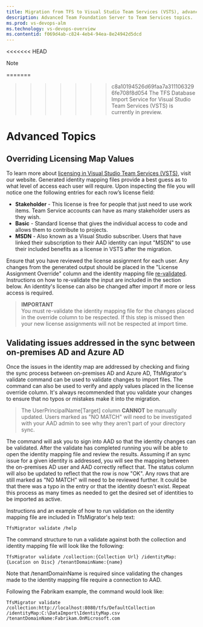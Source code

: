 ```yaml
---
title: Migration from TFS to Visual Studio Team Services (VSTS), advanced topics | VSTS & TFS
description: Advanced Team Foundation Server to Team Services topics. 
ms.prod: vs-devops-alm
ms.technology: vs-devops-overview
ms.contentid: f069d4ab-c824-4eb4-94ea-8e24942d5dcd
---
```


<<<<<<< HEAD
> [!NOTE]
=======
>>>>>>> c8a10194526d69faa7a3111063296fe708f8d054
> The TFS Database Import Service for Visual Studio Team Services (VSTS) is currently in preview.

# Advanced Topics

## Overriding Licensing Map Values
To learn more about [licensing in Visual Studio Team Services (VSTS)](https://www.visualstudio.com/en-us/products/visual-studio-team-services-pricing-vs.aspx), visit our website. Generated identity mapping files provide a best guess as to what level of access each user will require. Upon inspecting the file you will notice one the following entries for each row’s license field:

* **Stakeholder** - This license is free for people that just need to use work items. Team Service accounts can have as many stakeholder users as they wish.
* **Basic** - Standard license that gives the individual access to code and allows them to contribute to projects. 
* **MSDN** - Also known as a Visual Studio subscriber. Users that have linked their subscription to their AAD identity can input "MSDN" to use their included benefits as a license in VSTS after the migration.

Ensure that you have reviewed the license assignment for each user. Any changes from the generated output should be placed in the "License Assignment Override" column and the identity mapping file [re-validated](#validating-sync-between-on-premises-ad-and-azure-ad). Instructions on how to re-validate the input are included in the section below. An identity's license can also be changed after import if more or less access is required. 

> **IMPORTANT**  
> You must re-validate the identity mapping file for the changes placed in the override column to be respected. If this step is missed then your new license assignments will not be respected at import time.  

<a id="validating-sync-between-on-premises-ad-and-azure-ad"></a>
## Validating issues addressed in the sync between on-premises AD and Azure AD
Once the issues in the identity map are addressed by checking and fixing the sync process between on-premises AD and Azure AD, TfsMigrator's validate command can be used to validate changes to import files. The command can also be used to verify and apply values placed in the license override column. It's always recommended that you validate your changes to ensure that no typos or mistakes make it into the migration.

> The UserPrincipalName[Target] column **CANNOT** be manually updated. Users marked as "NO MATCH" will need to be investigated with your AAD admin to see why they aren't part of your directory sync. 

The command will ask you to sign into AAD so that the identity changes can be validated. After the validate has completed running you will be able to open the identity mapping file and review the results. Assuming if an sync issue for a given identity is addressed, you will see the mapping between the on-premises AD user and AAD correctly reflect that. The status column will also be updated to reflect that the row is now "OK". Any rows that are still marked as "NO MATCH" will need to be reviewed further. It could be that there was a typo in the entry or that the identity doesn't exist. Repeat this process as many times as needed to get the desired set of identities to be imported as active. 

Instructions and an example of how to run validation on the identity mapping file are included in TfsMigrator's help text:

```cmdline
TfsMigrator validate /help
```

The command structure to run a validate against both the collection and identity mapping file will look like the following:

```cmdline
TfsMigrator validate /collection:{Collection Url} /identityMap:{Location on Disc} /tenantDomainName:{name}
```

Note that /tenantDomainName is required since validating the changes made to the identity mapping file require a connection to AAD. 

Following the Fabrikam example, the command would look like:

```cmdline
TfsMigrator validate /collection:http://localhost:8080/tfs/DefaultCollection /identityMap:C:\DataImport\IdentityMap.csv /tenantDomainName:Fabrikam.OnMicrosoft.com
```



